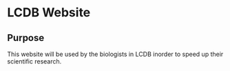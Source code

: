 LCDB Website
===============

## Purpose
This website will be used by the biologists in LCDB inorder to speed up their
scientific research. 
